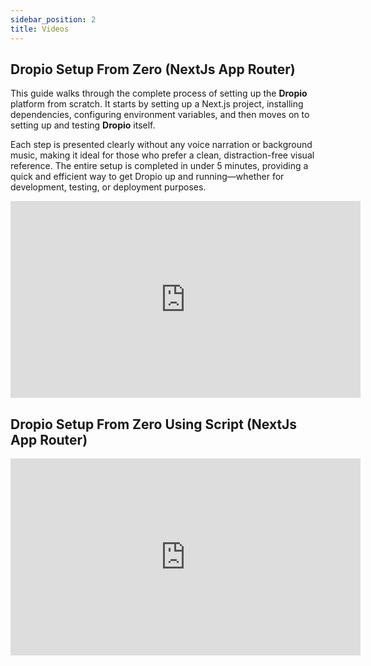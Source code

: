 ```yaml
---
sidebar_position: 2
title: Videos
---
```


## Dropio Setup From Zero (NextJs App Router)

This guide walks through the complete process of setting up the **Dropio** platform from scratch. It starts by setting up a Next.js project, installing dependencies, configuring environment variables, and then moves on to setting up and testing **Dropio** itself.

Each step is presented clearly without any voice narration or background music, making it ideal for those who prefer a clean, distraction-free visual reference. The entire setup is completed in under 5 minutes, providing a quick and efficient way to get Dropio up and running—whether for development, testing, or deployment purposes.

<iframe width="560" height="315" src="https://www.youtube.com/embed/KGLkWk9BP4o" 
frameborder="0" allowfullscreen></iframe>

## Dropio Setup From Zero Using Script (NextJs App Router)

<iframe width="560" height="315" src="https://www.youtube.com/embed/0qpVvdK4wq0" 
frameborder="0" allowfullscreen></iframe>
